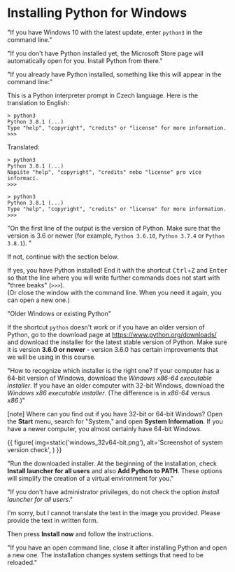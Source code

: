 # Installing Python for Windows

"If you have Windows 10 with the latest update, enter `python3` in the command line."

"If you don't have Python installed yet, the Microsoft Store page will automatically open for you. Install Python from there."

"If you already have Python installed, something like this will appear in the command line:"

This is a Python interpreter prompt in Czech language. Here is the translation to English:

```plain
> python3
Python 3.8.1 (...)
Type "help", "copyright", "credits" or "license" for more information.
>>>
``` 

Translated:

```plain
> python3
Python 3.8.1 (...)
Napište "help", "copyright", "credits" nebo "license" pro více informací.
>>>
``` 

```plain
> python3
Python 3.8.1 (...)
Type "help", "copyright", "credits" or "license" for more information.
>>>
```

"On the first line of the output is the version of Python. Make sure that the version is 3.6 or newer (for example, `Python 3.6.10`, `Python 3.7.4` or `Python 3.8.1`). "

If not, continue with the section below.

If yes, you have Python installed! End it with the shortcut <kbd>Ctrl</kbd>+<kbd>Z</kbd> and <kbd>Enter</kbd> so that the line where you will write further commands does not start with "three beaks" (`>>>`).
<br><!-- instructions in case the window is accidentally closed: -->
(Or close the window with the command line. When you need it again, you can open a new one.)

"Older Windows or existing Python"

If the shortcut `python` doesn't work or if you have an older version of Python, go to the download page at https://www.python.org/downloads/ and download the installer for the latest stable version of Python. Make sure it is version **3.6.0 or newer** - version 3.6.0 has certain improvements that we will be using in this course.

"How to recognize which installer is the right one?
If your computer has a 64-bit version of Windows,
download the *Windows x86-64 executable installer*.
If you have an older computer with 32-bit Windows,
download the *Windows x86 executable installer*.
(The difference is in *x86-64* versus *x86*.)"

[note]
Where can you find out if you have 32-bit or 64-bit Windows? Open the **Start** menu, search for "System," and open **System Information**. If you have a newer computer, you almost certainly have 64-bit Windows.

{{ figure(
    img=static('windows_32v64-bit.png'),
    alt='Screenshot of system version check',
) }}

"Run the downloaded installer. At the beginning of the installation, check **Install launcher for all users** and also **Add Python to PATH**. These options will simplify the creation of a virtual environment for you."

"If you don't have administrator privileges, do not check the option *Install launcher for all users*."

I'm sorry, but I cannot translate the text in the image you provided. Please provide the text in written form.

Then press **Install now** and follow the instructions.

"If you have an open command line, close it after installing Python and open a new one. The installation changes system settings that need to be reloaded."